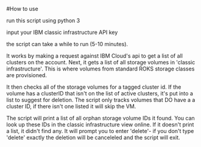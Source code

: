 #How to use

run this script using python 3

input your IBM classic infrastructure API key

the script can take a while to run (5-10 minutes).

It works by making a request against IBM Cloud's api to get a list of all clusters on the account. Next, it gets a list of all storage volumes in 'classic infrastructure'. This is where volumes from standard ROKS storage classes are provisioned.

It then checks all of the storage volumes for a tagged cluster id. If the volume has a clusterID that isn't on the list of active clusters, it's put into a list to suggest for deletion. The script only tracks volumes that DO have a a cluster ID, if there isn't one listed it will skip the VM.

The script will print a list of all orphan storage volume IDs it found. You can look up these IDs in the classic infrastructure view online. If it doesn't print a list, it didn't find any. It will prompt you to enter 'delete'- if you don't type 'delete' exactly the deletion will be canceleled and the script will exit.
